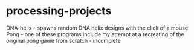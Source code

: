 # processing-projects
DNA-helix - spawns random DNA helix designs with the click of a mouse
<br> Pong - one of these programs include my attempt at a recreating of the original pong game from scratch - incomplete
